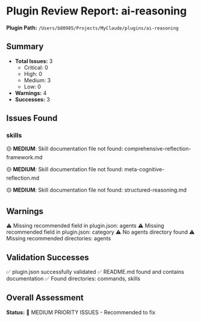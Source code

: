 # Plugin Review Report: ai-reasoning

**Plugin Path:** `/Users/b80985/Projects/MyClaude/plugins/ai-reasoning`

## Summary

- **Total Issues:** 3
  - Critical: 0
  - High: 0
  - Medium: 3
  - Low: 0
- **Warnings:** 4
- **Successes:** 3

## Issues Found

### skills

🟡 **MEDIUM**: Skill documentation file not found: comprehensive-reflection-framework.md

🟡 **MEDIUM**: Skill documentation file not found: meta-cognitive-reflection.md

🟡 **MEDIUM**: Skill documentation file not found: structured-reasoning.md

## Warnings

⚠️  Missing recommended field in plugin.json: agents
⚠️  Missing recommended field in plugin.json: category
⚠️  No agents directory found
⚠️  Missing recommended directories: agents

## Validation Successes

✅ plugin.json successfully validated
✅ README.md found and contains documentation
✅ Found directories: commands, skills

## Overall Assessment

**Status:** 🔸 MEDIUM PRIORITY ISSUES - Recommended to fix